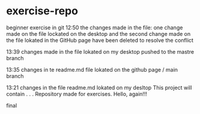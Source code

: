 # exercise-repo
beginner exercise in git
12:50 the changes made in the file: one change made on the file lockated on the desktop and the second change made on the file lokated in the GitHub page have been deleted to resolve the conflict


13:39 changes made in the file lokated on my desktop pushed to the mastre branch

13:35 changes in te readme.md file lokated on the github page / main branch


 
13:21 changes in the file readme.md lokated on my desltop
This project will contain . . .
Repository made for exercises.
Hello, again!!!

final

